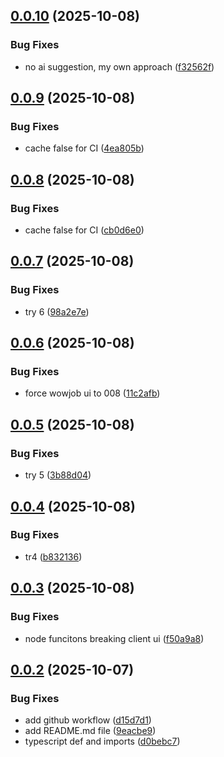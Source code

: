 ## [0.0.10](https://github.com/wowjob/wowjob-ui-tanstack/compare/v0.0.9...v0.0.10) (2025-10-08)


### Bug Fixes

* no ai suggestion, my own approach ([f32562f](https://github.com/wowjob/wowjob-ui-tanstack/commit/f32562fc1802b6e2c236fa9d59ce8cca7c3cbc11))

## [0.0.9](https://github.com/wowjob/wowjob-ui-tanstack/compare/v0.0.8...v0.0.9) (2025-10-08)


### Bug Fixes

* cache false for CI ([4ea805b](https://github.com/wowjob/wowjob-ui-tanstack/commit/4ea805b1fb50d0c57e7ab2ade5cf336724f277e8))

## [0.0.8](https://github.com/wowjob/wowjob-ui-tanstack/compare/v0.0.7...v0.0.8) (2025-10-08)


### Bug Fixes

* cache false for CI ([cb0d6e0](https://github.com/wowjob/wowjob-ui-tanstack/commit/cb0d6e007cd492434582028959fe8612c3693b73))

## [0.0.7](https://github.com/wowjob/wowjob-ui-tanstack/compare/v0.0.6...v0.0.7) (2025-10-08)


### Bug Fixes

* try 6 ([98a2e7e](https://github.com/wowjob/wowjob-ui-tanstack/commit/98a2e7ef382f49de36bca5d2a6fa316319ebf6b4))

## [0.0.6](https://github.com/wowjob/wowjob-ui-tanstack/compare/v0.0.5...v0.0.6) (2025-10-08)


### Bug Fixes

* force wowjob ui to 008 ([11c2afb](https://github.com/wowjob/wowjob-ui-tanstack/commit/11c2afbdd5639f6e8d8a56bdb8e065d44e72a032))

## [0.0.5](https://github.com/wowjob/wowjob-ui-tanstack/compare/v0.0.4...v0.0.5) (2025-10-08)


### Bug Fixes

* try 5 ([3b88d04](https://github.com/wowjob/wowjob-ui-tanstack/commit/3b88d04249c59e093468fe238aa29e4c0a7a8981))

## [0.0.4](https://github.com/wowjob/wowjob-ui-tanstack/compare/v0.0.3...v0.0.4) (2025-10-08)


### Bug Fixes

* tr4 ([b832136](https://github.com/wowjob/wowjob-ui-tanstack/commit/b8321361ddb6c60c245a631b51cebba064308452))

## [0.0.3](https://github.com/wowjob/wowjob-ui-tanstack/compare/v0.0.2...v0.0.3) (2025-10-08)


### Bug Fixes

* node funcitons breaking client ui ([f50a9a8](https://github.com/wowjob/wowjob-ui-tanstack/commit/f50a9a8af0afc5c6173beb6208029c5da6e30a1c))

## [0.0.2](https://github.com/wowjob/wowjob-ui-tanstack/compare/v0.0.1...v0.0.2) (2025-10-07)


### Bug Fixes

* add github workflow ([d15d7d1](https://github.com/wowjob/wowjob-ui-tanstack/commit/d15d7d101b159b9eab334e56d1df4a2ac8a8b445))
* add README.md file ([9eacbe9](https://github.com/wowjob/wowjob-ui-tanstack/commit/9eacbe9cd7f6277d9a7151cc2da1da584766abdb))
* typescript def and imports ([d0bebc7](https://github.com/wowjob/wowjob-ui-tanstack/commit/d0bebc75f6c67edc64a501cef0606efdea04d9cd))
